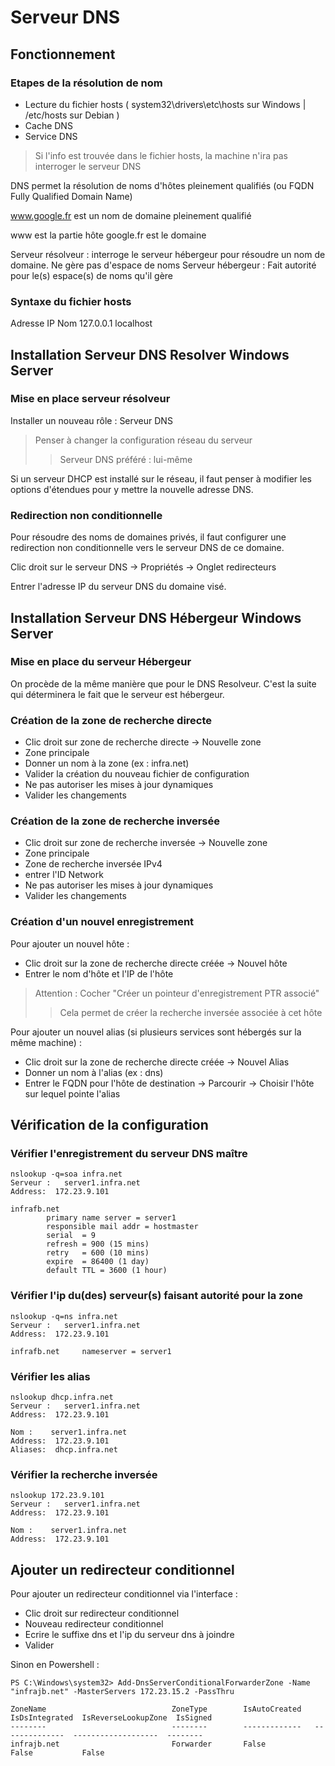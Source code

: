 # Serveur DNS
## Fonctionnement

### Etapes de la résolution de nom

- Lecture du fichier hosts ( system32\drivers\etc\hosts sur Windows | /etc/hosts sur Debian )
- Cache DNS
- Service DNS

> Si l'info est trouvée dans le fichier hosts, la machine n'ira pas interroger le serveur DNS

DNS permet la résolution de noms d'hôtes pleinement qualifiés (ou FQDN Fully Qualified Domain Name)

www.google.fr est un nom de domaine pleinement qualifié

www est la partie hôte
google.fr est le domaine

Serveur résolveur : interroge le serveur hébergeur pour résoudre un nom de domaine. Ne gère pas d'espace de noms
Serveur hébergeur : Fait autorité pour le(s) espace(s) de noms qu'il gère

### Syntaxe du fichier hosts

Adresse IP    Nom
127.0.0.1	  localhost

## Installation Serveur DNS Resolver Windows Server

### Mise en place serveur résolveur

Installer un nouveau rôle : Serveur DNS

> Penser à changer la configuration réseau du serveur
>> Serveur DNS préféré : lui-même

Si un serveur DHCP est installé sur le réseau, il faut penser à modifier les options d'étendues pour y mettre la nouvelle adresse DNS.

### Redirection non conditionnelle

Pour résoudre des noms de domaines privés, il faut configurer une redirection non conditionnelle vers le serveur DNS de ce domaine.

Clic droit sur le serveur DNS -> Propriétés -> Onglet redirecteurs

Entrer l'adresse IP du serveur DNS du domaine visé.

## Installation Serveur DNS Hébergeur Windows Server

### Mise en place du serveur Hébergeur

On procède de la même manière que pour le DNS Resolveur. C'est la suite qui déterminera le fait que le serveur est hébergeur.

### Création de la zone de recherche directe

- Clic droit sur zone de recherche directe -> Nouvelle zone
- Zone principale
- Donner un nom à la zone (ex : infra.net)
- Valider la création du nouveau fichier de configuration
- Ne pas autoriser les mises à jour dynamiques
- Valider les changements

### Création de la zone de recherche inversée

- Clic droit sur zone de recherche inversée -> Nouvelle zone
- Zone principale
- Zone de recherche inversée IPv4
- entrer l'ID Network
- Ne pas autoriser les mises à jour dynamiques
- Valider les changements

### Création d'un nouvel enregistrement

Pour ajouter un nouvel hôte :

- Clic droit sur la zone de recherche directe créée -> Nouvel hôte
- Entrer le nom d'hôte et l'IP de l'hôte

> Attention : Cocher "Créer un pointeur d'enregistrement PTR associé"
> > Cela permet de créer la recherche inversée associée à cet hôte

Pour ajouter un nouvel alias (si plusieurs services sont hébergés sur la même machine) :

- Clic droit sur la zone de recherche directe créée -> Nouvel Alias
- Donner un nom à l'alias (ex : dns)
- Entrer le FQDN pour l'hôte de destination -> Parcourir -> Choisir l'hôte sur lequel pointe l'alias

## Vérification de la configuration

### Vérifier l'enregistrement du serveur DNS maître

```shell
nslookup -q=soa infra.net
Serveur :   server1.infra.net
Address:  172.23.9.101

infrafb.net
        primary name server = server1
        responsible mail addr = hostmaster
        serial  = 9
        refresh = 900 (15 mins)
        retry   = 600 (10 mins)
        expire  = 86400 (1 day)
        default TTL = 3600 (1 hour)
```

### Vérifier l'ip du(des) serveur(s) faisant autorité pour la zone

```shell
nslookup -q=ns infra.net
Serveur :   server1.infra.net
Address:  172.23.9.101

infrafb.net     nameserver = server1
```

### Vérifier les alias

```shell
nslookup dhcp.infra.net
Serveur :   server1.infra.net
Address:  172.23.9.101

Nom :    server1.infra.net
Address:  172.23.9.101
Aliases:  dhcp.infra.net
```

### Vérifier la recherche inversée

```shell
nslookup 172.23.9.101
Serveur :   server1.infra.net
Address:  172.23.9.101

Nom :    server1.infra.net
Address:  172.23.9.101
```

## Ajouter un redirecteur conditionnel

Pour ajouter un redirecteur conditionnel via l'interface : 

- Clic droit sur redirecteur conditionnel
- Nouveau redirecteur conditionnel
- Ecrire le suffixe dns et l'ip du serveur dns à joindre
- Valider

Sinon en Powershell :

```shell
PS C:\Windows\system32> Add-DnsServerConditionalForwarderZone -Name "infrajb.net" -MasterServers 172.23.15.2 -PassThru

ZoneName                            ZoneType        IsAutoCreated   IsDsIntegrated  IsReverseLookupZone  IsSigned
--------                            --------        -------------   --------------  -------------------  --------
infrajb.net                         Forwarder       False           False           False
```
